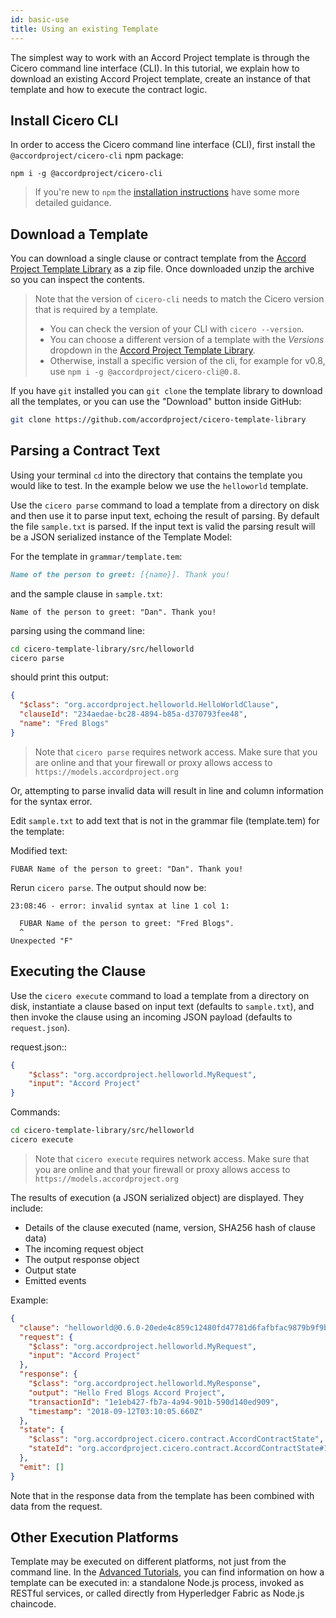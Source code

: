 ```yaml
---
id: basic-use
title: Using an existing Template
---
```


The simplest way to work with an Accord Project template is through the Cicero command line interface (CLI). In this tutorial, we explain how to download an existing Accord Project template, create an instance of that template and how to execute the contract logic.

## Install Cicero CLI

In order to access the Cicero command line interface (CLI), first install the `@accordproject/cicero-cli` npm package:

`npm i -g @accordproject/cicero-cli`

> If you're new to `npm` the [installation instructions](accordproject-installation) have some more detailed guidance.

## Download a Template

You can download a single clause or contract template from the [Accord Project Template Library](https://templates.accordproject.org) as a zip file. Once downloaded unzip the archive so you can inspect the contents.

> Note that the version of `cicero-cli` needs to match the Cicero version that is required by a template.
> * You can check the version of your CLI with `cicero --version`. 
> * You can choose a different version of a template with the *Versions* dropdown in the [Accord Project Template Library](https://templates.accordproject.org).
> * Otherwise, install a specific version of the cli, for example for v0.8, use `npm i -g @accordproject/cicero-cli@0.8`.  

If you have `git` installed you can `git clone` the template library to download all the templates, or you can use the "Download" button inside GitHub:

```bash
git clone https://github.com/accordproject/cicero-template-library
```
    
## Parsing a Contract Text

Using your terminal `cd` into the directory that contains the template you would like to test. In the example below we use the `helloworld` template.

Use the `cicero parse` command to load a template from a directory on disk and then use
it to parse input text, echoing the result of parsing. By default the file `sample.txt` is parsed.
If the input text is valid the parsing result will be a JSON serialized instance of the Template Model:

For the template in `grammar/template.tem`:

```md
Name of the person to greet: [{name}]. Thank you!
```

and the sample clause in `sample.txt`:

```text
Name of the person to greet: "Dan". Thank you!
```

parsing using the command line:

```bash
cd cicero-template-library/src/helloworld
cicero parse
```

should print this output:

```json
{
  "$class": "org.accordproject.helloworld.HelloWorldClause",
  "clauseId": "234aedae-bc28-4894-b85a-d370793fee48",
  "name": "Fred Blogs"
}
```

> Note that `cicero parse` requires network access. Make sure that you are online and that your firewall or proxy allows access to `https://models.accordproject.org`

Or, attempting to parse invalid data will result in line and column information for the syntax
error.

Edit `sample.txt` to add text that is not in the grammar file (template.tem) for the template:

Modified text:
```text
FUBAR Name of the person to greet: "Dan". Thank you!
```

Rerun `cicero parse`. The output should now be:


```text
23:08:46 - error: invalid syntax at line 1 col 1:

  FUBAR Name of the person to greet: "Fred Blogs".
  ^
Unexpected "F"
```

## Executing the Clause

Use the `cicero execute` command to load a template from a directory on disk,
instantiate a clause based on input text (defaults to `sample.txt`), and then invoke the clause using an
incoming JSON payload (defaults to `request.json`).

request.json::

```json
{
    "$class": "org.accordproject.helloworld.MyRequest",
    "input": "Accord Project"
}
```

Commands:

```bash
cd cicero-template-library/src/helloworld
cicero execute
```

> Note that `cicero execute` requires network access. Make sure that you are online and that your firewall or proxy allows access to `https://models.accordproject.org`

The results of execution (a JSON serialized object) are displayed. They include:

* Details of the clause executed (name, version, SHA256 hash of clause data)
* The incoming request object
* The output response object
* Output state
* Emitted events

Example:

```json
{
  "clause": "helloworld@0.6.0-20ede4c859c12480fd47781d6fafbfac9879b9f9b650f7d24bf2d385d167753e",
  "request": {
    "$class": "org.accordproject.helloworld.MyRequest",
    "input": "Accord Project"
  },
  "response": {
    "$class": "org.accordproject.helloworld.MyResponse",
    "output": "Hello Fred Blogs Accord Project",
    "transactionId": "1e1eb427-fb7a-4a94-901b-590d140ed909",
    "timestamp": "2018-09-12T03:10:05.660Z"
  },
  "state": {
    "$class": "org.accordproject.cicero.contract.AccordContractState",
    "stateId": "org.accordproject.cicero.contract.AccordContractState#1"
  },
  "emit": []
}
```

Note that in the response data from the template has been combined with data from the request.

## Other Execution Platforms

Template may be executed on different platforms, not just from the command line. In the [Advanced Tutorials](cicero-tutorial-nodejs), you can find information on how a template can be executed in: a standalone Node.js process, invoked as RESTful services, or called directly from Hyperledger Fabric as Node.js chaincode.

